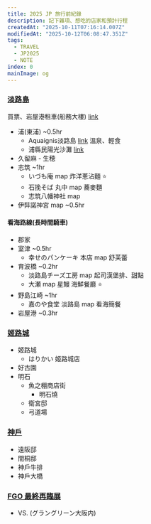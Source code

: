 ```yaml
---
title: 2025 JP 旅行前紀錄
description: 記下雜項、想吃的店家和預計行程
createdAt: "2025-10-11T07:16:14.007Z"
modifiedAt: "2025-10-12T06:08:47.351Z"
tags:
  - TRAVEL
  - JP2025
  - NOTE
index: 0
mainImage: og
---
```


### [淡路島](#awaji-shima)

買票、岩屋港租車(船務大樓) [link](https://www.wayfarer.idv.tw/Japan/Japan2016/0411.htm)

- 浦(東浦) ~0.5hr
  - Aquaignis淡路島 [link](https://matcha-jp.com/tw/15476) 溫泉、輕食
  - 浦縣民陽光沙灘 [link](https://matcha-jp.com/tw/20192)
- 久留麻
  -️ 生穂
- 志筑 ~1hr
  - いづも庵 map 炸洋蔥沾麵 ⭐️
  - 石挽そば 丸中 map 蕎麥麵
  - 志筑八幡神社 map
- 伊弉諾神宮 map ~0.5hr

#### 看海路線(長時間騎車)

- 郡家
- 室津 ~0.5hr
  - 幸せのパンケーキ 本店 map 舒芙蕾
- 育波橋 ~0.2hr
  - 淡路島チーズ工房 map 起司漢堡排、甜點
  - 大瀬 map 星鰻 海鮮餐廳 ⭐️
- 野島江崎 ~1hr
  - 嘉のや食堂 淡路島 map 看海簡餐
- 岩屋港 ~0.3hr

### [姬路城](#himeji-castle)

- 姬路城
  - はりかい 姬路城店
- 好古園
- 明石
  - 魚之棚商店街
    - 明石燒
  - 衛宮邸
  - 弓道場

### [神戶](#kobe-shi)

- 遠阪邸
- 間桐邸
- 神戶牛排
- 神戶大橋

### [FGO 最終再臨展](#fgo-expo)

- VS. (グラングリーン大阪内)
